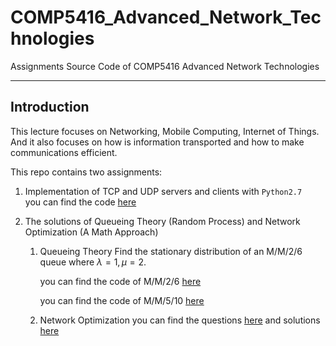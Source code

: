 # COMP5416_Advanced_Network_Technologies

Assignments Source Code of COMP5416 Advanced Network Technologies

---

## Introduction

This lecture focuses on Networking, Mobile Computing, Internet of Things. And it also focuses on how is information transported and how to make communications efficient.

This repo contains two assignments:

1. Implementation of TCP and UDP servers and clients with `Python2.7`  
    you can find the code [here](./Assignment_TCP_UDP)

2. The solutions of Queueing Theory (Random Process) and Network Optimization (A Math Approach)
    1. Queueing Theory
        Find the stationary distribution of an M/M/2/6 queue where $\lambda = 1, \mu = 2$.

        you can find the code of M/M/2/6 [here](./Assignment_Queueing_Optimization/MM26.py)

        you can find the code of M/M/5/10 [here](./Assignment_Queueing_Optimization/MM510.py)

    2. Network Optimization
        you can find the questions [here](./Assignment_Queueing_Optimization/Assignment_Questions.pdf) and solutions [here](./Assignment_Queueing_Optimization/Assignment_Solutions.pdf)